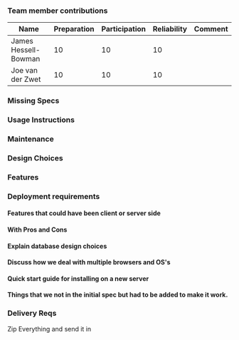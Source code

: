 ### Team member contributions

Name|Preparation|Participation|Reliability|Comment|
|---|---|---|---|---|
|James Hessell-Bowman|10|10|10||
|Joe van der Zwet|10|10|10||


### Missing Specs

### Usage Instructions

### Maintenance 

### Design Choices

### Features

### Deployment requirements
#### Features that could have been client or server side
#### With Pros and Cons
#### Explain database design choices
#### Discuss how we deal with multiple browsers and OS's
#### Quick start guide for installing on a new server
#### Things that we not in the initial spec but had to be added to make it work.

### Delivery Reqs
Zip Everything and send it in
